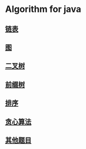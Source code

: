 # Algorithm for java

## [链表](/src/LinkList)

## [图](/src/Graph)

## [二叉树](/src/BinaryTree)

## [前缀树](/src/TrieTree)

## [排序](/src/Sort)

## [贪心算法](/src/Greedy)

## [其他题目](/src/Other)
